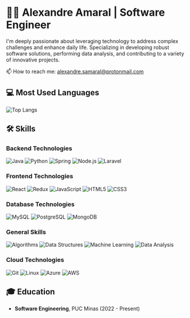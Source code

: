 # 👨‍💻 Alexandre Amaral | Software Engineer

I'm deeply passionate about leveraging technology to address complex challenges and enhance daily life. Specializing in developing robust software solutions, performing data analysis, and contributing to a variety of innovative projects.

📫 How to reach me: [alexandre.samaral@protonmail.com](mailto:alexandre.samaral@protonmail.com)

## 💻 Most Used Languages

![Top Langs](https://github-readme-stats.vercel.app/api/top-langs/?username=alexandre-amaral&layout=compact&theme=radical)

## 🛠 Skills

### Backend Technologies
![Java](https://img.shields.io/badge/-Java-007396?style=flat-square&logo=java) ![Python](https://img.shields.io/badge/-Python-3776AB?style=flat-square&logo=Python) ![Spring](https://img.shields.io/badge/-Spring-6DB33F?style=flat-square&logo=spring) ![Node.js](https://img.shields.io/badge/-Node.js-339933?style=flat-square&logo=node.js) ![Laravel](https://img.shields.io/badge/-Laravel-FF2D20?style=flat-square&logo=laravel)

### Frontend Technologies
![React](https://img.shields.io/badge/-React-61DAFB?style=flat-square&logo=react) ![Redux](https://img.shields.io/badge/-Redux-764ABC?style=flat-square&logo=redux) ![JavaScript](https://img.shields.io/badge/-JavaScript-F7DF1E?style=flat-square&logo=javascript) ![HTML5](https://img.shields.io/badge/-HTML5-E34F26?style=flat-square&logo=html5) ![CSS3](https://img.shields.io/badge/-CSS3-1572B6?style=flat-square&logo=css3)

### Database Technologies
![MySQL](https://img.shields.io/badge/-MySQL-4479A1?style=flat-square&logo=mysql) ![PostgreSQL](https://img.shields.io/badge/-PostgreSQL-4169E1?style=flat-square&logo=postgresql) ![MongoDB](https://img.shields.io/badge/-MongoDB-47A248?style=flat-square&logo=mongodb)

### General Skills
![Algorithms](https://img.shields.io/badge/-Algorithms-EF2D5E?style=flat-square) ![Data Structures](https://img.shields.io/badge/-Data_Structures-FCC624?style=flat-square) ![Machine Learning](https://img.shields.io/badge/-Machine_Learning-0078D4?style=flat-square) ![Data Analysis](https://img.shields.io/badge/-Data_Analysis-005571?style=flat-square)

### Cloud Technologies
![Git](https://img.shields.io/badge/-Git-F05032?style=flat-square&logo=git) ![Linux](https://img.shields.io/badge/-Linux-FCC624?style=flat-square&logo=linux) ![Azure](https://img.shields.io/badge/-Azure-0078D4?style=flat-square&logo=microsoft-azure) ![AWS](https://img.shields.io/badge/-AWS-232F3E?style=flat-square&logo=amazon-aws)

## 🎓 Education

- **Software Engineering**, PUC Minas (2022 - Present)

